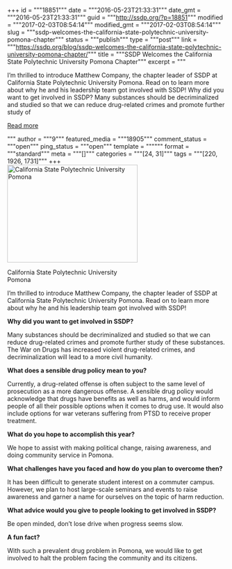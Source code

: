 +++
id = """18851"""
date = """2016-05-23T21:33:31"""
date_gmt = """2016-05-23T21:33:31"""
guid = """http://ssdp.org/?p=18851"""
modified = """2017-02-03T08:54:14"""
modified_gmt = """2017-02-03T08:54:14"""
slug = """ssdp-welcomes-the-california-state-polytechnic-university-pomona-chapter"""
status = """publish"""
type = """post"""
link = """https://ssdp.org/blog/ssdp-welcomes-the-california-state-polytechnic-university-pomona-chapter/"""
title = """SSDP Welcomes the California State Polytechnic University Pomona Chapter"""
excerpt = """<p>I&#8217;m thrilled to introduce Matthew Company, the chapter leader of SSDP at California State Polytechnic University Pomona. Read on to learn more about why he and his leadership team got involved with SSDP! Why did you want to get involved in SSDP? Many substances should be decriminalized and studied so that we can reduce drug-related crimes and promote further study of</p>
<div class="h10"></div>
<p><a class="more-link2 flat" href="https://ssdp.org/blog/ssdp-welcomes-the-california-state-polytechnic-university-pomona-chapter/">Read more</a></p>
"""
author = """9"""
featured_media = """18905"""
comment_status = """open"""
ping_status = """open"""
template = """"""
format = """standard"""
meta = """[]"""
categories = """[24, 31]"""
tags = """[220, 1926, 1731]"""
+++
<div id="attachment_18905" style="width: 310px" class="wp-caption alignright"><a href="/assets/13318843_1334421883241234_1928367284_n.jpg"><img class="wp-image-18905 size-medium" src="/assets/13318843_1334421883241234_1928367284_n-300x225.jpg" alt="California State Polytechnic University Pomona" width="300" height="225" /></a><p class="wp-caption-text">California State Polytechnic University Pomona</p></div>

I&#8217;m thrilled to introduce Matthew Company, the chapter leader of SSDP at California State Polytechnic University Pomona. Read on to learn more about why he and his leadership team got involved with SSDP!

<strong>Why did you want to get involved in SSDP?</strong>

Many substances should be decriminalized and studied so that we can reduce drug-related crimes and promote further study of these substances. The War on Drugs has increased violent drug-related crimes, and decriminalization will lead to a more civil humanity.

<strong>What does a sensible drug policy mean to you?</strong>

Currently, a drug-related offense is often subject to the same level of prosecution as a more dangerous offense. A sensible drug policy would acknowledge that drugs have benefits as well as harms, and would inform people of all their possible options when it comes to drug use. It would also include options for war veterans suffering from PTSD to receive proper treatment.

<strong>What do you hope to accomplish this year?</strong>

We hope to assist with making political change, raising awareness, and doing community service in Pomona.

<strong>What challenges have you faced and how do you plan to overcome then?</strong>

It has been difficult to generate student interest on a commuter campus. However, we plan to host large-scale seminars and events to raise awareness and garner a name for ourselves on the topic of harm reduction.

<strong>What advice would you give to people looking to get involved in SSDP?</strong>

Be open minded, don’t lose drive when progress seems slow.

<strong>A fun fact?</strong>

With such a prevalent drug problem in Pomona, we would like to get involved to halt the problem facing the community and its citizens.

